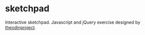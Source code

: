 # sketchpad

Interactive sketchpad. Javascript and jQuery exercise designed by [theodinproject](http://www.theodinproject.com/).

